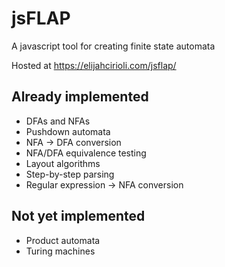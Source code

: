 # jsFLAP

A javascript tool for creating finite state automata

Hosted at https://elijahcirioli.com/jsflap/

## Already implemented

-   DFAs and NFAs
-   Pushdown automata
-   NFA -> DFA conversion
-   NFA/DFA equivalence testing
-   Layout algorithms
-   Step-by-step parsing
-   Regular expression -> NFA conversion

## Not yet implemented

-   Product automata
-   Turing machines
